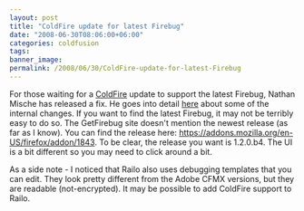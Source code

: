 ```yaml
---
layout: post
title: "ColdFire update for latest Firebug"
date: "2008-06-30T08:06:00+06:00"
categories: coldfusion 
tags: 
banner_image: 
permalink: /2008/06/30/ColdFire-update-for-latest-Firebug
---
```


For those waiting for a <a href="http://coldfire.riaforge.org">ColdFire</a> update to support the latest Firebug, Nathan Mische has released a fix. He goes into detail <a href="http://www.mischefamily.com/nathan/index.cfm/2008/6/29/ColdFire-12-Released">here</a> about some of the internal changes. If you want to find the latest Firebug, it may not be terribly easy to do so. The GetFirebug site doesn't mention the newest release (as far as I know). You can find the release here: <a href="https://addons.mozilla.org/en-US/firefox/addon/1843">https://addons.mozilla.org/en-US/firefox/addon/1843</a>. To be clear, the release you want is 1.2.0.b4. The UI is a bit different so you may need to click around a bit. 

As a side note - I noticed that Railo also uses debugging templates that you can edit. They look pretty different from the Adobe CFMX versions, but they are readable (not-encrypted). It may be possible to add ColdFire support to Railo.